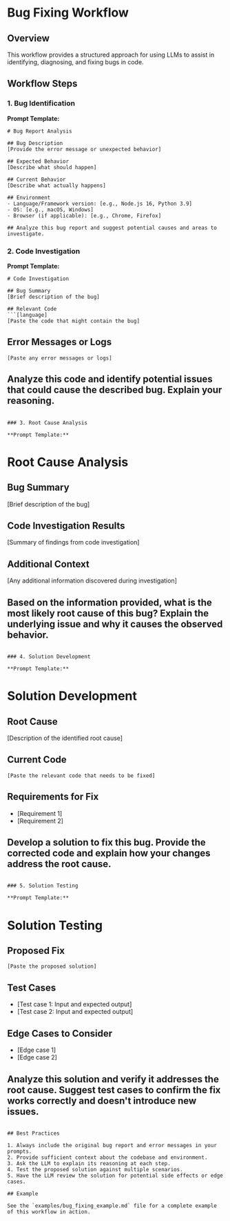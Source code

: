 # Bug Fixing Workflow

## Overview

This workflow provides a structured approach for using LLMs to assist in identifying, diagnosing, and fixing bugs in code.

## Workflow Steps

### 1. Bug Identification

**Prompt Template:**
```
# Bug Report Analysis

## Bug Description
[Provide the error message or unexpected behavior]

## Expected Behavior
[Describe what should happen]

## Current Behavior
[Describe what actually happens]

## Environment
- Language/Framework version: [e.g., Node.js 16, Python 3.9]
- OS: [e.g., macOS, Windows]
- Browser (if applicable): [e.g., Chrome, Firefox]

## Analyze this bug report and suggest potential causes and areas to investigate.
```

### 2. Code Investigation

**Prompt Template:**
```
# Code Investigation

## Bug Summary
[Brief description of the bug]

## Relevant Code
```[language]
[Paste the code that might contain the bug]
```

## Error Messages or Logs
```
[Paste any error messages or logs]
```

## Analyze this code and identify potential issues that could cause the described bug. Explain your reasoning.
```

### 3. Root Cause Analysis

**Prompt Template:**
```
# Root Cause Analysis

## Bug Summary
[Brief description of the bug]

## Code Investigation Results
[Summary of findings from code investigation]

## Additional Context
[Any additional information discovered during investigation]

## Based on the information provided, what is the most likely root cause of this bug? Explain the underlying issue and why it causes the observed behavior.
```

### 4. Solution Development

**Prompt Template:**
```
# Solution Development

## Root Cause
[Description of the identified root cause]

## Current Code
```[language]
[Paste the relevant code that needs to be fixed]
```

## Requirements for Fix
- [Requirement 1]
- [Requirement 2]

## Develop a solution to fix this bug. Provide the corrected code and explain how your changes address the root cause.
```

### 5. Solution Testing

**Prompt Template:**
```
# Solution Testing

## Proposed Fix
```[language]
[Paste the proposed solution]
```

## Test Cases
- [Test case 1: Input and expected output]
- [Test case 2: Input and expected output]

## Edge Cases to Consider
- [Edge case 1]
- [Edge case 2]

## Analyze this solution and verify it addresses the root cause. Suggest test cases to confirm the fix works correctly and doesn't introduce new issues.
```

## Best Practices

1. Always include the original bug report and error messages in your prompts.
2. Provide sufficient context about the codebase and environment.
3. Ask the LLM to explain its reasoning at each step.
4. Test the proposed solution against multiple scenarios.
5. Have the LLM review the solution for potential side effects or edge cases.

## Example

See the `examples/bug_fixing_example.md` file for a complete example of this workflow in action.